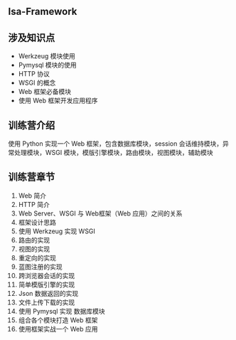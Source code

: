 ## Isa-Framework


## 涉及知识点
* Werkzeug 模块使用
* Pymysql 模块的使用
* HTTP 协议
* WSGI 的概念
* Web 框架必备模块
* 使用 Web 框架开发应用程序

## 训练营介绍
使用 Python 实现一个 Web 框架，包含数据库模块，session 会话维持模块，异常处理模块，WSGI 模块，模版引擎模块，路由模块，视图模块，辅助模块

## 训练营章节
1. Web 简介
2. HTTP 简介
3. Web Server、WSGI 与 Web框架（Web 应用）之间的关系
4. 框架设计思路
5. 使用 Werkzeug 实现 WSGI
6. 路由的实现
7. 视图的实现
8. 重定向的实现
9. 蓝图注册的实现
10. 跨浏览器会话的实现
11. 简单模版引擎的实现
12. Json 数据返回的实现
13. 文件上传下载的实现
14. 使用 Pymysql 实现 数据库模块
15. 组合各个模块打造 Web 框架
16. 使用框架实战一个 Web 应用
